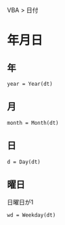 VBA > 日付
# 年月日
## 年
```vba
year = Year(dt)
```
## 月
```vba
month = Month(dt)
```
## 日
```vba
d = Day(dt)
```

## 曜日
日曜日が1  
```vba
wd = Weekday(dt)
```
